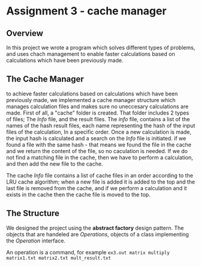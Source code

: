 # Assignment 3 - cache manager
## Overview
In this project we wrote a program which solves different types of problems, and uses chach management to enable faster 
calculations based on calculations which have been previously made.

## The Cache Manager
to achieve faster calculations based on calculations which have been previously made, we implemented a cache manager structure which manages calculation files
and makes sure no uneccesary calculations are made. First of all, a "cache" folder is created. That folder includes 2 types of files; The *Info* file, and the result 
files. The *info* file, contains a list of the names of the hash result files, each name representing the hash of the input files of the calculation, In a specific order. Once a new calculation is made, the input hash is calculated and a search on the *Info* file is initiated. if we found a file with the same hash - that means we found the file in the cache and we return the content of the file, so no caculation is needed. If we do not find a matching file in the cache, then we have to perform a calculation, and then add the new file to the cache. 

The cache *Info* file contains a list of cache files in an order according to the LRU cache algorithm; when a new file is added it is added to the top and the last file is removed from the cache, and if we perform a calculation and it exists in the cache then the cache file is moved to the top.

## The Structure
We designed the project using the **abstract factory** design pattern. The objects that are handeled are *Operations*, objects of a class implementing the 
*Operation* interface.

An operation is a command, for example ```ex3.out matrix multiply matrix1.txt matrix2.txt mult_result.txt```
